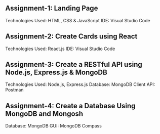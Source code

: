 ## Assignment-1: Landing Page
Technologies Used: HTML, CSS & JavaScript
IDE: Visual Studio Code

## Assignment-2: Create Cards using React
Technologies Used: React.js
IDE: Visual Studio Code

## Assignment-3: Create a RESTful API using Node.js, Express.js & MongoDB
Technologies Used: Node.js, Express.js
Database: MongoDB
Client API: Postman

## Assignment-4: Create a Database Using MongoDB and Mongosh
Database: MongoDB
GUI: MongoDB Compass
